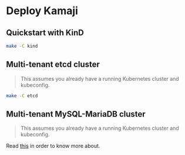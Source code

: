 # Deploy Kamaji

## Quickstart with KinD

```sh
make -C kind
```

## Multi-tenant etcd cluster

> This assumes you already have a running Kubernetes cluster and kubeconfig.

```sh
make -C etcd
```

## Multi-tenant MySQL-MariaDB cluster

> This assumes you already have a running Kubernetes cluster and kubeconfig.

Read [this](./mysql/README.md) in order to know more about.
